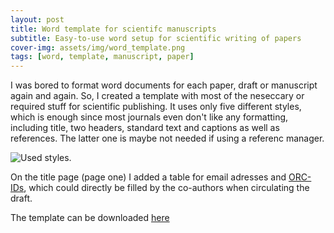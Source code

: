 ```yaml
---
layout: post
title: Word template for scientifc manuscripts
subtitle: Easy-to-use word setup for scientific writing of papers
cover-img: assets/img/word_template.png
tags: [word, template, manuscript, paper]
---
```


I was bored to format word documents for each paper, draft or manuscript again and again. So, I created a template with most of the neseccary or required stuff for scientific publishing.
It uses only five different styles, which is enough since most journals even don't like any formatting, including title, two headers, standard text and captions as well as references. The latter one is maybe not needed if using a referenc manager.

<img src="/images/assets/img/styles.png" alt="Used styles." align="center"/>


On the title page (page one) I added a table for email adresses and [ORC-IDs](https://orcid.org/), which could directly be filled by the co-authors when circulating the draft.


The template can be downloaded [here](assets/img/word_template_papers.docx)
